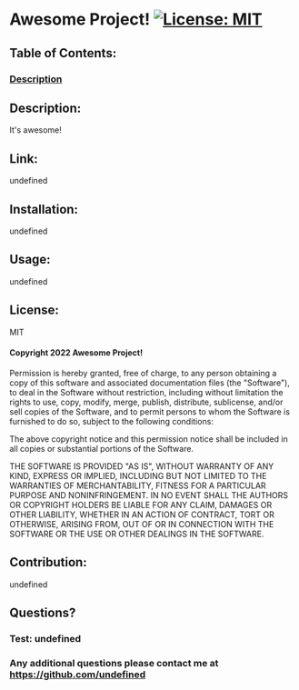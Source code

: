 
  # Awesome Project!              [![License: MIT](https://img.shields.io/badge/License-MIT-yellow.svg)](https://opensource.org/licenses/MIT) 
 
  ## Table of Contents:
  ### <a name="desc" href="/">Description</a> 
  ## Description:
  It's awesome!

  ## Link: 
  undefined

  ## Installation: 
  undefined
  
  ## Usage: 
  undefined

  ## License: 
  MIT
  #### Copyright 2022 Awesome Project!

  Permission is hereby granted, free of charge, to any person obtaining a copy of this software and associated documentation files (the "Software"), to deal in the Software without restriction, including without limitation the rights to use, copy, modify, merge, publish, distribute, sublicense, and/or sell copies of the Software, and to permit persons to whom the Software is furnished to do so, subject to the following conditions:
  
  The above copyright notice and this permission notice shall be included in all copies or substantial portions of the Software.
  
  THE SOFTWARE IS PROVIDED "AS IS", WITHOUT WARRANTY OF ANY KIND, EXPRESS OR IMPLIED, INCLUDING BUT NOT LIMITED TO THE WARRANTIES OF MERCHANTABILITY, FITNESS FOR A PARTICULAR PURPOSE AND NONINFRINGEMENT. IN NO EVENT SHALL THE AUTHORS OR COPYRIGHT HOLDERS BE LIABLE FOR ANY CLAIM, DAMAGES OR OTHER LIABILITY, WHETHER IN AN ACTION OF CONTRACT, TORT OR OTHERWISE, ARISING FROM, OUT OF OR IN CONNECTION WITH THE SOFTWARE OR THE USE OR OTHER DEALINGS IN THE SOFTWARE.
  ## Contribution: 
  undefined

  ## Questions? 

  ### Test: undefined
  ### Any additional questions please contact me at https://github.com/undefined
  